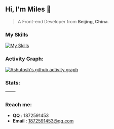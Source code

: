 ## Hi, I'm Miles 🚀

> A Front-end Developer from **Beijing, China**.
> 
### My Skills

[![My Skills](https://skillicons.dev/icons?i=js,html,css,nodejs,python,react,vue)](https://skillicons.dev)


### Activity Graph:

[![Ashutosh's github activity graph](https://github-readme-activity-graph.vercel.app/graph?username=Miles-hxy&theme=react-dark)](https://github.com/Alex-huxiyang/github-readme-activity-graph)

### Stats:

| <img align="center" src="https://github-readme-stats.vercel.app/api?username=Miles-hxy&show_icons=true&theme=buefy&hide_border=true" alt="" /> | <img align="center" src="https://github-readme-stats.vercel.app/api/top-langs/?username=Miles-hxy&layout=compact&theme=buefy&hide_border=true" alt="" /> |
| ----------------------------------------------------------------------------------------------------------------------------------------------- | --------------------------------------------------------------------------------------------------------------------------------------------------------- |
### Reach me:

- **QQ** : 1872591453
- **Email** : 1872591453@qq.com
